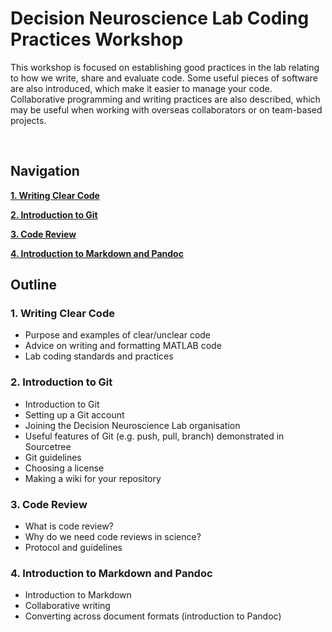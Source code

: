 # Decision Neuroscience Lab Coding Practices Workshop

This workshop is focused on establishing good practices in the lab relating to how we write, share and evaluate code. Some useful pieces of software are also introduced, which make it easier to manage your code. Collaborative programming and writing practices are also described, which may be useful when working with overseas collaborators or on team-based projects.


<br/>

## Navigation

[**1. Writing Clear Code**](https://github.com/Decision-Neuroscience-Lab/coding-workshop-material/blob/master/Writing-Clear-Code.md)

[**2. Introduction to Git**](https://github.com/Decision-Neuroscience-Lab/coding-workshop-material/blob/master/Introduction-to-Git.md)

[**3. Code Review**](https://github.com/Decision-Neuroscience-Lab/coding-workshop-material/blob/master/Code-Peer-Review.md)

[**4. Introduction to Markdown and Pandoc**](https://github.com/Decision-Neuroscience-Lab/coding-workshop-material/blob/master/Intro-to-Markdown-and-Pandoc.md)


## Outline

### 1. Writing Clear Code

* Purpose and examples of clear/unclear code
* Advice on writing and formatting MATLAB code
* Lab coding standards and practices


### 2. Introduction to Git

* Introduction to Git
* Setting up a Git account
* Joining the Decision Neuroscience Lab organisation
* Useful features of Git (e.g. push, pull, branch) demonstrated in Sourcetree
* Git guidelines
* Choosing a license
* Making a wiki for your repository


### 3. Code Review

* What is code review?
* Why do we need code reviews in science?
* Protocol and guidelines

### 4. Introduction to Markdown and Pandoc

* Introduction to Markdown
* Collaborative writing
* Converting across document formats (introduction to Pandoc)

 



